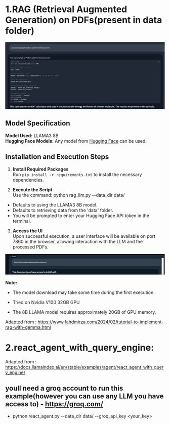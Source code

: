 # 1.RAG (Retrieval Augmented Generation) on PDFs(present in data folder)

![Example Output](assets/example.png)

## Model Specification
**Model Used:** LLAMA3 8B  
**Hugging Face Models:** Any model from [Hugging Face](https://huggingface.co/models) can be used.

## Installation and Execution Steps

1. **Install Required Packages**  
   Run `pip install -r requirements.txt` to install the necessary dependencies.

2. **Execute the Script**  
   Use the command: python rag_llm.py --data_dir data/
- Defaults to using the LLAMA3 8B model.
- Defaults to retrieving data from the 'data' folder.
- You will be prompted to enter your Hugging Face API token in the terminal.

3. **Access the UI**  
Upon successful execution, a user interface will be available on port 7860 in the browser, allowing interaction with the LLM and the processed PDFs.

![Document Access](assets/document_access.png)

**Note:** 
- The model download may take some time during the first execution.

- Tried on Nvidia V100 32GB GPU  
- The 8B LLAMA model requires approximately 20GB of GPU memory.

Adapted from : https://www.fahdmirza.com/2024/02/tutorial-to-implement-rag-with-gemma.html

# 2.react_agent_with_query_engine:
Adapted from : https://docs.llamaindex.ai/en/stable/examples/agent/react_agent_with_query_engine/

## youll need a groq account to run this example(however you can use any LLM you have access to) - https://groq.com/
- python react_agent.py --data_dir data/ --groq_api_key <your_key>